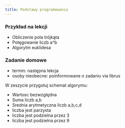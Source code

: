```yaml
---
title: Podstawy programowania
---
```


### Przykład na lekcji
 - Obliczenie pola trójkąta
 - Potęgowanie liczb a^b
 - Algorytm euklidesa
 
### Zadanie domowe

- termin: następna lekcja
- osoby nieobecne: poinformowane o zadaniu via librus

W zeszycie przygotuj schemat algorymu:
 - Wartosc bezwzględna
 - Suma liczb a,b
 - Srednia arytmetyczna liczb a,b,c,d
 - liczba jest parzysta
 - liczba jest podzielna przez 3
 - liczba jest podzielna przez 9

 
